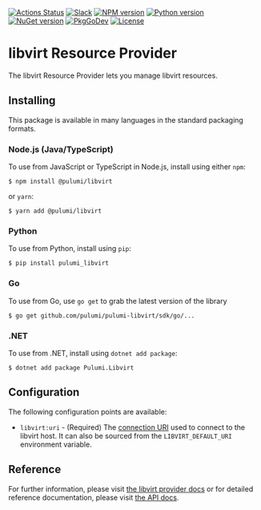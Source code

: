 [![Actions Status](https://github.com/pulumi/pulumi-libvirt/workflows/master/badge.svg)](https://github.com/pulumi/pulumi-libvirt/actions)
[![Slack](http://www.pulumi.com/images/docs/badges/slack.svg)](https://slack.pulumi.com)
[![NPM version](https://badge.fury.io/js/%40pulumi%2Flibvirt.svg)](https://www.npmjs.com/package/@pulumi/libvirt)
[![Python version](https://badge.fury.io/py/pulumi-libvirt.svg)](https://pypi.org/project/pulumi-libvirt)
[![NuGet version](https://badge.fury.io/nu/pulumi.libvirt.svg)](https://badge.fury.io/nu/pulumi.libvirt)
[![PkgGoDev](https://pkg.go.dev/badge/github.com/pulumi/pulumi-libvirt/sdk/go)](https://pkg.go.dev/github.com/pulumi/pulumi-libvirt/sdk/go)
[![License](https://img.shields.io/npm/l/%40pulumi%2Fpulumi.svg)](https://github.com/pulumi/pulumi-libvirt/blob/master/LICENSE)

# libvirt Resource Provider

The libvirt Resource Provider lets you manage libvirt resources.

## Installing

This package is available in many languages in the standard packaging formats.

### Node.js (Java/TypeScript)

To use from JavaScript or TypeScript in Node.js, install using either `npm`:

    $ npm install @pulumi/libvirt

or `yarn`:

    $ yarn add @pulumi/libvirt

### Python

To use from Python, install using `pip`:

    $ pip install pulumi_libvirt

### Go

To use from Go, use `go get` to grab the latest version of the library

    $ go get github.com/pulumi/pulumi-libvirt/sdk/go/...

### .NET

To use from .NET, install using `dotnet add package`:

    $ dotnet add package Pulumi.Libvirt

## Configuration

The following configuration points are available:

- `libvirt:uri` - (Required) The [connection URI](https://libvirt.org/uri.html) used to connect to the libvirt host.
  It can also be sourced from the `LIBVIRT_DEFAULT_URI` environment variable.

## Reference

For further information, please visit [the libvirt provider docs](https://www.pulumi.com/docs/intro/cloud-providers/libvirt)
or for detailed reference documentation, please visit [the API docs](https://www.pulumi.com/docs/reference/pkg/libvirt).